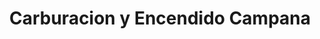 ---
title: "Carburacion y Encendido Campana"
url: /campana/carburacion-y-encendido-campana/
shop: Autoteile
---